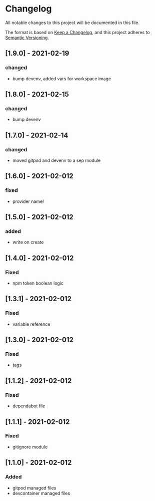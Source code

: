 # Changelog
All notable changes to this project will be documented in this file.

The format is based on [Keep a Changelog](https://keepachangelog.com/en/1.0.0/),
and this project adheres to [Semantic Versioning](https://semver.org/spec/v2.0.0.html).

## [1.9.0] - 2021-02-19
### changed
- bump devenv, added vars for workspace image

## [1.8.0] - 2021-02-15
### changed
- bump devenv

## [1.7.0] - 2021-02-14
### changed
- moved gitpod and devenv to a sep module
## [1.6.0] - 2021-02-012
### fixed
- provider name!
## [1.5.0] - 2021-02-012
### added
- write on create
## [1.4.0] - 2021-02-012
### Fixed
- npm token boolean logic
## [1.3.1] - 2021-02-012
### Fixed
- variable reference

## [1.3.0] - 2021-02-012
### Fixed
- tags

## [1.1.2] - 2021-02-012
### Fixed
- dependabot file

## [1.1.1] - 2021-02-012
### Fixed
- gitignore module

## [1.1.0] - 2021-02-012
### Added
- gitpod managed files
- devcontainer managed files

